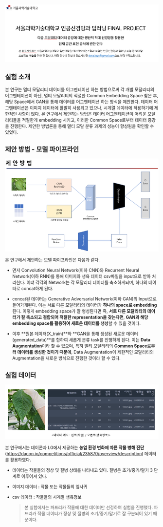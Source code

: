 <p align="center"><img src="assets/front.png" width="680"\></p>

## 실험 소개 
본 연구는 멀티 모달리티 데이터를 어그멘테이션 하는 방법으로써 각 개별 모달리티의 어그멘테이션이 아닌, 멀티 모달리티의 적절한 Common Embedding Space 찾은 후, 
해당 Space에서 GAN을 통해 데이터를 어그멘테이션 하는 방식을 제안한다. 데이터 어그멘테이션은 이미지 데이터에 활발히 사용되고 있으나, 시계열 데이터에 적용하기에
제한적인 사항이 많다. 본 연구에서 제안하는 방법은 데이터 어그멘테이션이 어려운 모달리티들을 적절한게 embedding 시키고, 이러한 Common Space로부터 데이터 증강을 
진행한다. 제안한 방법론을 통해 멀티 모달 분류 과제의 성능이 향상됨을 확인할 수 있었다. 


## 제안 방법 - 모델 파이프라인 
<p align="center"><img src="assets/proposed_method.png" width="680"\></p>

본 연구에서 제안하는 모델 파이프라인은 다음과 같다. 

- 먼저 Convolution Neural Network(이하 CNN)와 Recurrent Neural Network(이하 RNN)를 통해 이미지와 생육 데이터 csv파일을 input으로 받아 처리한다. 이떄 각각의 Network는 각 모달리티 데이터를 축소하게되며, 하나의 데이터로 concat하게 된다. 

- concat된 데이터는 Generative Adversarial Network(이하 GAN)의 Input으로 들어가게된다. 이는 서로 다른 모달리티의 데이터가 **하나의 space로 embedding** 된다. 이렇게 embedding space가 잘 형성된다면 즉, **서로 다른 모달리티의 데이터가 잘 축소되고 결합되어 적절한 representation을 갖는다면**, **GAN과 해당 embedding space를 활용하여 새로운 데이터를 생성**할 수 있을 것이다.  

- 이후 **원본 데이터(X_train)**와 **GAN을 통해 생성된 새로운 데이터(generated_data)**를 합하여 새롭게 분류 task를 진행하게 된다. 이는 **Data Augmentation**이라 할 수 있으며, 특히 멀티 모달리티의 **Common Space로부터 데이터를 생성한 것이기 때문에**, Data Augmentation이 제한적인 모달리티의 Augmentation을 새로운 방식으로 진행한 것이라 할 수 있다.  


## 실험 데이터 
<p align="center"><img src="assets/data_explain.png" width="680"\></p>

본 연구에서는 데이콘과 LG에서 제공하는 **농업 환경 변화에 따른 작물 병해 진단**(https://dacon.io/competitions/official/235870/overview/description) 데이터를 활용하였다.

- 데이터는 작물들의 정상 및 질병 상태를 나타내고 있다. 질병은 초기/중기/말기 3 단계로 이루어져 있다. 
- 이미지 데이터 : 작물 또는 작물들의 잎사귀 
- csv 데이터 : 작물들의 시계열 생육정보 

    > 본 실험에서는 파프리카 작물에 대한 데이터만 선정하여 실험을 진행했다. 파프리카 작물 데이터가 정상 및 질병의 초기/중기/말기로 잘 구분되어 있기 때문이다. 

 